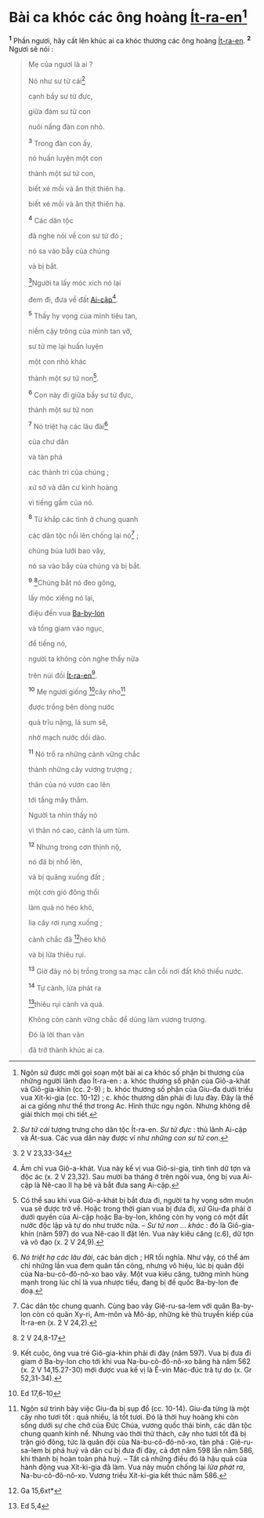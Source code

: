 # Bài ca khóc các ông hoàng [Ít-ra-en]()[^1-469d113c-68b4-4e40-8c64-ac62e236feeb]
<sup><b>1</b></sup> Phần ngươi, hãy cất lên khúc ai ca khóc thương các ông hoàng [Ít-ra-en](). <sup><b>2</b></sup> Ngươi sẽ nói :

> Mẹ của ngươi là ai ?
>
> Nó như sư tử cái[^2-469d113c-68b4-4e40-8c64-ac62e236feeb]
>
> cạnh bầy sư tử đực,
>
> giữa đám sư tử con
>
> nuôi nấng đàn con nhỏ.
>
> <sup><b>3</b></sup> Trong đàn con ấy,
>
> nó huấn luyện một con
>
> thành một sư tử con,
>
> biết xé mồi và ăn thịt thiên hạ.
> 
> biết xé mồi và ăn thịt thiên hạ.
>
> <sup><b>4</b></sup> Các dân tộc
>
> đã nghe nói về con sư tử đó ;
>
> nó sa vào bẫy của chúng
>
> và bị bắt.
>
> [^1@-469d113c-68b4-4e40-8c64-ac62e236feeb]Người ta lấy móc xích nó lại
>
> đem đi, đưa về đất [Ai-cập]()[^3-469d113c-68b4-4e40-8c64-ac62e236feeb].
>
> <sup><b>5</b></sup> Thấy hy vọng của mình tiêu tan,
>
> niềm cậy trông của mình tan vỡ,
>
> sư tử mẹ lại huấn luyện
>
> một con nhỏ khác
>
> thành một sư tử non[^4-469d113c-68b4-4e40-8c64-ac62e236feeb].
>
> <sup><b>6</b></sup> Con này đi giữa bầy sư tử đực,
>
> thành một sư tử non
>
> <sup><b>7</b></sup> Nó triệt hạ các lâu đài[^5-469d113c-68b4-4e40-8c64-ac62e236feeb]
>
> của chư dân
>
> và tàn phá
>
> các thành trì của chúng ;
>
> xứ sở và dân cư kinh hoàng
>
> vì tiếng gầm của nó.
>
> <sup><b>8</b></sup> Từ khắp các tỉnh ở chung quanh
>
> các dân tộc nổi lên chống lại nó[^6-469d113c-68b4-4e40-8c64-ac62e236feeb] ;
>
> chúng bủa lưới bao vây,
>
> nó sa vào bẫy của chúng và bị bắt.
>
> <sup><b>9</b></sup> [^2@-469d113c-68b4-4e40-8c64-ac62e236feeb]Chúng bắt nó đeo gông,
>
> lấy móc xiềng nó lại,
>
> điệu đến vua [Ba-by-lon]()
>
> và tống giam vào ngục,
>
> để tiếng nó,
>
> người ta không còn nghe thấy nữa
>
> trên núi đồi [Ít-ra-en]()[^7-469d113c-68b4-4e40-8c64-ac62e236feeb].
>
> <sup><b>10</b></sup> Mẹ ngươi giống [^3@-469d113c-68b4-4e40-8c64-ac62e236feeb]cây nho[^8-469d113c-68b4-4e40-8c64-ac62e236feeb]
>
> được trồng bên dòng nước
>
> quả trĩu nặng, lá sum sê,
>
> nhờ mạch nước dồi dào.
>
> <sup><b>11</b></sup> Nó trổ ra những cành vững chắc
>
> thành những cây vương trượng ;
>
> thân của nó vươn cao lên
>
> tới tầng mây thẳm.
>
> Người ta nhìn thấy nó
>
> vì thân nó cao, cành lá um tùm.
>
> <sup><b>12</b></sup> Nhưng trong cơn thịnh nộ,
>
> nó đã bị nhổ lên,
>
> và bị quăng xuống đất ;
>
> một cơn gió đông thổi
>
> làm quả nó héo khô,
>
> lìa cây rơi rụng xuống ;
>
> cành chắc đã [^4@-469d113c-68b4-4e40-8c64-ac62e236feeb]héo khô
>
> và bị lửa thiêu rụi.
>
> <sup><b>13</b></sup> Giờ đây nó bị trồng trong sa mạc cằn cỗi nơi đất khô thiếu nước.
>
> <sup><b>14</b></sup> Tự cành, lửa phát ra
>
> [^5@-469d113c-68b4-4e40-8c64-ac62e236feeb]thiêu rụi cành và quả.
>
> Không còn cành vững chắc để dùng làm vương trượng.
>
> Đó là lời than vãn
>
> đã trở thành khúc ai ca.

[^1-469d113c-68b4-4e40-8c64-ac62e236feeb]: Ngôn sứ được mời gọi soạn một bài ai ca khóc số phận bi thương của những người lãnh đạo Ít-ra-en : a. khóc thương số phận của Giô-a-khát và Giô-gia-khin (cc. 2-9) ; b. khóc thương số phận của Giu-đa dưới triều vua Xít-ki-gia (cc. 10-12) ; c. khóc thương dân phải đi lưu đày. Đây là thể ai ca giống như thể thơ trong Ac. Hình thức ngụ ngôn. Nhưng không dễ giải thích mọi chi tiết.
[^2-469d113c-68b4-4e40-8c64-ac62e236feeb]: *Sư tử cái* tượng trưng cho dân tộc Ít-ra-en. *Sư tử đực* : thủ lãnh Ai-cập và Át-sua. Các vua dân này được ví như *những con sư tử con*.
[^3-469d113c-68b4-4e40-8c64-ac62e236feeb]: Ám chỉ vua Giô-a-khát. Vua này kế vị vua Giô-si-gia, tính tình dữ tợn và độc ác (x. 2 V 23,32). Sau mười ba tháng ở trên ngôi vua, ông bị vua Ai-cập là Nê-cao II hạ bệ và bắt đưa sang Ai-cập.
[^4-469d113c-68b4-4e40-8c64-ac62e236feeb]: Có thể sau khi vua Giô-a-khát bị bắt đưa đi, người ta hy vọng sớm muộn vua sẽ được trở về. Hoặc trong thời gian vua bị đưa đi, xứ Giu-đa phải ở dưới quyền của Ai-cập hoặc Ba-by-lon, không còn hy vọng có một đất nước độc lập và tự do như trước nữa. – *Sư tử non ... khác* : đó là Giô-gia-khin (năm 597) do vua Nê-cao II đặt lên. Vua này kiêu căng (c.6), dữ tợn và vô đạo (x. 2 V 24,9).
[^5-469d113c-68b4-4e40-8c64-ac62e236feeb]: *Nó triệt hạ các lâu đài*, các bản dịch ; HR tối nghĩa. Như vậy, có thể ám chỉ những lần vua đem quân tấn công, nhưng vô hiệu, lúc bị quân đội của Na-bu-cô-đô-nô-xo bao vây. Một vua kiêu căng, tưởng mình hùng mạnh trong lúc chỉ là vua nhược tiểu, đang bị đế quốc Ba-by-lon đe doạ.
[^6-469d113c-68b4-4e40-8c64-ac62e236feeb]: Các dân tộc chung quanh. Cùng bao vây Giê-ru-sa-lem với quân Ba-by-lon còn có quân Xy-ri, Am-môn và Mô-áp, những kẻ thù truyền kiếp của Ít-ra-en (x. 2 V 24,2).
[^7-469d113c-68b4-4e40-8c64-ac62e236feeb]: Kết cuộc, ông vua trẻ Giô-gia-khin phải đi đày (năm 597). Vua bị đưa đi giam ở Ba-by-lon cho tới khi vua Na-bu-cô-đô-nô-xo băng hà năm 562 (x. 2 V 14,15.27-30) mới được vua kế vị là Ê-vin Mác-đúc trả tự do (x. Gr 52,31-34).
[^8-469d113c-68b4-4e40-8c64-ac62e236feeb]: Ngôn sứ trình bày việc Giu-đa bị sụp đổ (cc. 10-14). Giu-đa từng là một cây nho tươi tốt : quả nhiều, lá tốt tươi. Đó là thời huy hoàng khi còn sống dưới sự che chở của Đức Chúa, vương quốc thái bình, các dân tộc chung quanh kính nể. Nhưng vào thời thử thách, cây nho tươi tốt đã bị trận gió đông, tức là quân đội của Na-bu-cô-đô-nô-xo, tàn phá : Giê-ru-sa-lem bị phá huỷ và dân cư bị đưa đi đày, cả đợt năm 598 lẫn năm 586, khi thành bị hoàn toàn phá huỷ. – Tất cả những điều đó là hậu quả của hành động vua Xít-ki-gia đã làm. Vua này muốn chống lại *lửa phát ra*, Na-bu-cô-đô-nô-xo. Vương triều Xít-ki-gia kết thúc năm 586.
[^1@-469d113c-68b4-4e40-8c64-ac62e236feeb]: 2 V 23,33-34
[^2@-469d113c-68b4-4e40-8c64-ac62e236feeb]: 2 V 24,8-17
[^3@-469d113c-68b4-4e40-8c64-ac62e236feeb]: Ed 17,6-10
[^4@-469d113c-68b4-4e40-8c64-ac62e236feeb]: Ga 15,6xt*
[^5@-469d113c-68b4-4e40-8c64-ac62e236feeb]: Ed 5,4